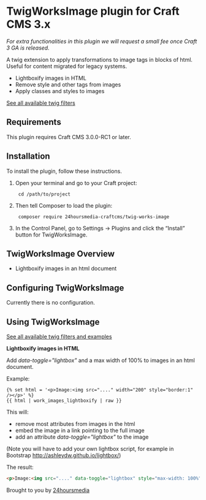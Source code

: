# TwigWorksImage plugin for Craft CMS 3.x

*For extra functionalities in this plugin we will request a small fee once Craft 3 GA is released.*


A twig extension to apply transformations to image tags in blocks of html.
Useful for content migrated for legacy systems.

* Lightboxify images in HTML
* Remove style and other tags from images
* Apply classes and styles to images

[See all available twig filters](doc/twig-filters.md)


## Requirements

This plugin requires Craft CMS 3.0.0-RC1 or later.

## Installation

To install the plugin, follow these instructions.

1. Open your terminal and go to your Craft project:

        cd /path/to/project

2. Then tell Composer to load the plugin:

        composer require 24hoursmedia-craftcms/twig-works-image

3. In the Control Panel, go to Settings → Plugins and click the “Install” button for TwigWorksImage.

## TwigWorksImage Overview

* Lightboxify images in an html document

## Configuring TwigWorksImage

Currently there is no configuration.

## Using TwigWorksImage

[See all available twig filters and examples](doc/twig-filters.md)

**Lightboxify images in HTML**

Add *data-toggle="lightbox"* and a max width of 100% to images in an html document.

Example:

```twig
{% set html = '<p>Image:<img src="...." width="200" style="border:1" /></p>' %}
{{ html | work_images_lightboxify | raw }}
```

This will:
- remove most attributes from images in the html
- embed the image in a link pointing to the full image
- add an attribute *data-toggle="lightbox"* to the image

(Note you will have to add your own lightbox script, for example in Bootstrap
http://ashleydw.github.io/lightbox/)

The result:

```html
<p>Image:<img src="...." data-toggle="lightbox" style="max-width: 100%" /></p>
```






Brought to you by [24hoursmedia](http://www.24hoursmedia.com)
